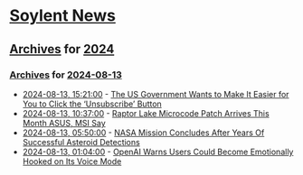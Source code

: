 # [Soylent News](../../../README.md)

## [Archives](../../index.md) for [2024](../index.md)

### [Archives](../../index.md) for [2024-08-13](index.md)

* [2024-08-13, 15:21:00](https://soylentnews.org/article.pl?sid=24/08/12/1451219&from=rss) - [The US Government Wants to Make It Easier for You to Click the ‘Unsubscribe’ Button](https://soylentnews.org/article.pl?sid=24/08/12/1451219&from=rss)
* [2024-08-13, 10:37:00](https://soylentnews.org/article.pl?sid=24/08/12/1218209&from=rss) - [Raptor Lake Microcode Patch Arrives This Month ASUS, MSI Say](https://soylentnews.org/article.pl?sid=24/08/12/1218209&from=rss)
* [2024-08-13, 05:50:00](https://soylentnews.org/article.pl?sid=24/08/12/1213201&from=rss) - [NASA Mission Concludes After Years Of Successful Asteroid Detections](https://soylentnews.org/article.pl?sid=24/08/12/1213201&from=rss)
* [2024-08-13, 01:04:00](https://soylentnews.org/article.pl?sid=24/08/12/0026253&from=rss) - [OpenAI Warns Users Could Become Emotionally Hooked on Its Voice Mode](https://soylentnews.org/article.pl?sid=24/08/12/0026253&from=rss)
